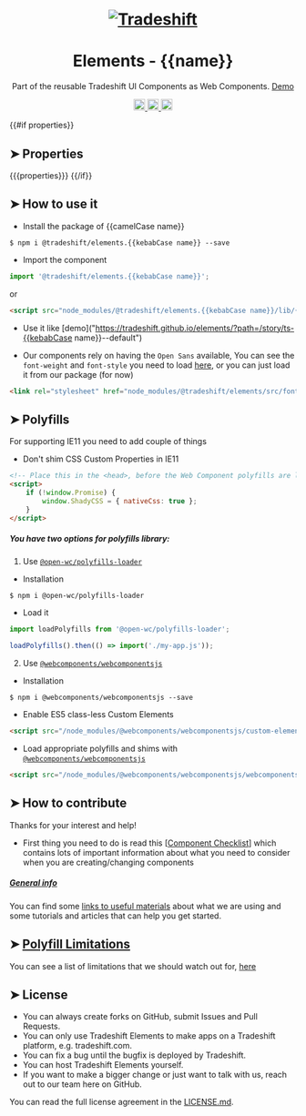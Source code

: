 <h1 align="center">
    <a href="https://tradeshift.com/">
      <img alt="Tradeshift" src="https://tradeshift.com/wp-content/themes/Tradeshift/img/brand/logo-black.png"/>
    </a>
</h1>

<h1 align="center">Elements - {{name}}</h1>

<p align="center">
  Part of the reusable Tradeshift UI Components as Web Components.
    <a href="https://tradeshift.github.io/elements/?path=/story/ts-{{kebabCase name}}--default">
      Demo
    </a>
</p>

<p align="center">
    <a href="https://www.npmjs.com/package/@tradeshift/elements.{{kebabCase name}}">
      <img alt="NPM Version" src="https://badgen.net/npm/v/@tradeshift/elements.{{kebabCase name}}" height="20"/>
    </a>
    <a href="https://npmcharts.com/compare/@tradeshift/elements.{{kebabCase name}}?minimal=true">
		  <img alt="Downloads per month" src="https://badgen.net/npm/dm/@tradeshift/elements.{{kebabCase name}}" height="20"/>
		</a>
		<a href="https://www.npmjs.com/browse/depended/@tradeshift/elements.{{kebabCase name}}">
		  <img alt="Dependent packages" src="https://badgen.net/npm/dependents/@tradeshift/elements.{{kebabCase name}}" height="20"/>
		</a>
</p>

<style>
    table {
        width:100%;
    }
</style>

{{#if properties}}
## ➤ Properties

{{{properties}}}
{{/if}}

## ➤ How to use it

- Install the package of {{camelCase name}}

```shell
$ npm i @tradeshift/elements.{{kebabCase name}} --save
```

- Import the component

```js
import '@tradeshift/elements.{{kebabCase name}}';
```

or

```html
<script src="node_modules/@tradeshift/elements.{{kebabCase name}}/lib/{{kebabCase name}}.umd.js"></script>
```

- Use it like [demo]("https://tradeshift.github.io/elements/?path=/story/ts-{{kebabCase name}}--default")

- Our components rely on having the `Open Sans` available, You can see the `font-weight` and `font-style` you need to load [here](https://github.com/Tradeshift/elements/blob/master/packages/core/src/fonts.css), or you can just load it from our package (for now)

```html
<link rel="stylesheet" href="node_modules/@tradeshift/elements/src/fonts.css" />
```

## ➤ Polyfills

For supporting IE11 you need to add couple of things

- Don't shim CSS Custom Properties in IE11

```html
<!-- Place this in the <head>, before the Web Component polyfills are loaded -->
<script>
	if (!window.Promise) {
		window.ShadyCSS = { nativeCss: true };
	}
</script>
```

##### You have two options for polyfills library:

1. Use [`@open-wc/polyfills-loader`](https://github.com/open-wc/open-wc/tree/master/packages/polyfills-loader)

- Installation

```shell
$ npm i @open-wc/polyfills-loader
```

- Load it

```js
import loadPolyfills from '@open-wc/polyfills-loader';

loadPolyfills().then(() => import('./my-app.js'));
```

2. Use [`@webcomponents/webcomponentsjs`](https://github.com/webcomponents/polyfills/tree/master/packages/webcomponentsjs)

- Installation

```hell
$ npm i @webcomponents/webcomponentsjs --save
```

- Enable ES5 class-less Custom Elements

```html
<script src="/node_modules/@webcomponents/webcomponentsjs/custom-elements-es5-adapter.js"></script>
```

- Load appropriate polyfills and shims with [`@webcomponents/webcomponentsjs`](https://github.com/webcomponents/webcomponentsjs)

```html
<script src="/node_modules/@webcomponents/webcomponentsjs/webcomponents-loader.js" defer></script>
```

## ➤ How to contribute

Thanks for your interest and help!

- First thing you need to do is read this [[Component Checklist](https://github.com/Tradeshift/elements/wiki/Component-checklist)] which contains lots of important information about what you need to consider when you are creating/changing components

##### [General info](https://github.com/Tradeshift/elements/wiki/Useful-materials-starter)

You can find some [links to useful materials](https://github.com/Tradeshift/elements/wiki/Useful-materials-starter) about what we are using and some tutorials and articles that can help you get started.

## ➤ [Polyfill Limitations](https://github.com/Tradeshift/elements/wiki/Polyfill-Limitations)

You can see a list of limitations that we should watch out for, [here](https://github.com/Tradeshift/elements/wiki/Polyfill-Limitations)

## ➤ License

- You can always create forks on GitHub, submit Issues and Pull Requests.
- You can only use Tradeshift Elements to make apps on a Tradeshift platform, e.g. tradeshift.com.
- You can fix a bug until the bugfix is deployed by Tradeshift.
- You can host Tradeshift Elements yourself.
- If you want to make a bigger change or just want to talk with us, reach out to our team here on GitHub.

You can read the full license agreement in the [LICENSE.md](https://github.com/Tradeshift/elements/blob/master/LICENSE.md).
